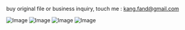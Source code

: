 buy original file or business inquiry, touch me : kang.fand@gmail.com

![Image](https://raw.githubusercontent.com/irfnrdh/irfnrdh.github.io/master/download/01-brush17/17brush-view.png)
![Image](https://raw.githubusercontent.com/irfnrdh/irfnrdh.github.io/master/download/01-brush17/17brush-view-detail0.png)
![Image](https://raw.githubusercontent.com/irfnrdh/irfnrdh.github.io/master/download/01-brush17/17brush-view-detail1.png)
![Image](https://raw.githubusercontent.com/irfnrdh/irfnrdh.github.io/master/download/01-brush17/17brush-view-detail2.png)
